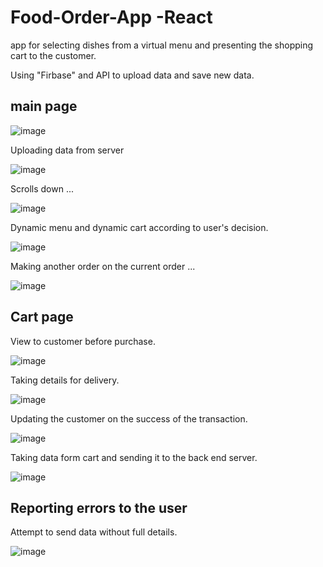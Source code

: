 # Food-Order-App -React

app for selecting dishes from a virtual menu and presenting the shopping cart to the customer.

Using "Firbase" and API to upload data and save new data.

##  main page


![image](https://user-images.githubusercontent.com/62293316/162053226-7c92af56-ef39-430e-8866-245727549456.png)


Uploading data from server 

![image](https://user-images.githubusercontent.com/62293316/163279821-81899bd4-3d74-4ed2-b80f-6b3d386180f3.png)

Scrolls down ...

![image](https://user-images.githubusercontent.com/62293316/162053178-7d567f3d-b16d-4fb1-9907-fb2d033af811.png)

Dynamic menu and dynamic cart according to user's decision.

![image](https://user-images.githubusercontent.com/62293316/162053879-01a6b01b-fe71-46b8-8aaa-35e2de3a9c94.png)

Making another order on the current order ...

![image](https://user-images.githubusercontent.com/62293316/162053954-0d80ac18-6c89-4037-9f0b-c350f81891fe.png)


##  Cart page
View to customer before purchase.

![image](https://user-images.githubusercontent.com/62293316/162054277-86a35744-38a5-4c8e-a588-cb24cb3054ef.png)

Taking details for delivery.

![image](https://user-images.githubusercontent.com/62293316/163280483-ed415cf2-5be1-4e0e-a3cd-048396d513a8.png)

Updating the customer on the success of the transaction.

![image](https://user-images.githubusercontent.com/62293316/163278977-40b950fc-4f59-40e6-9a65-4c60ec9697e5.png)

Taking data form cart and sending it to the back end server.

![image](https://user-images.githubusercontent.com/62293316/163280592-14d123ec-4f3c-4156-8d1f-0c1f297c9496.png)


##  Reporting errors to the user

Attempt to send data without full details.

![image](https://user-images.githubusercontent.com/62293316/163280848-c702539c-6239-451d-b8ae-fa4936208c03.png)





